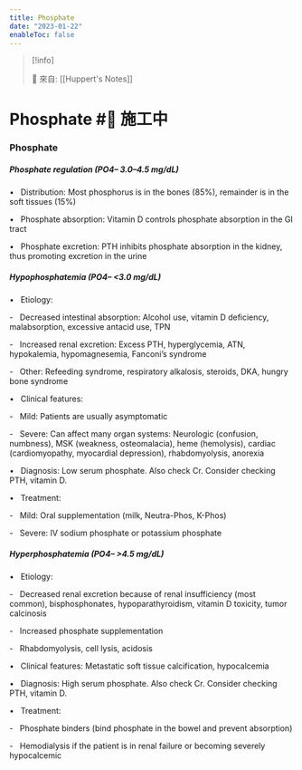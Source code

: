 ```yaml
---
title: Phosphate
date: "2023-01-22"
enableToc: false
---
```


> [!info]
>
> 🌱 來自: [[Huppert's Notes]]

# Phosphate #🚧 施工中

### Phosphate

##### Phosphate regulation (PO**4–** 3.0–4.5 mg/dL)

•   Distribution: Most phosphorus is in the bones (85%), remainder is in the soft tissues (15%)

•   Phosphate absorption: Vitamin D controls phosphate absorption in the GI tract

•   Phosphate excretion: PTH inhibits phosphate absorption in the kidney, thus promoting excretion in the urine

##### Hypophosphatemia (PO**4–** <3.0 mg/dL)

•   Etiology:

-   Decreased intestinal absorption: Alcohol use, vitamin D deficiency, malabsorption, excessive antacid use, TPN

-   Increased renal excretion: Excess PTH, hyperglycemia, ATN, hypokalemia, hypomagnesemia, Fanconi’s syndrome

-   Other: Refeeding syndrome, respiratory alkalosis, steroids, DKA, hungry bone syndrome

•   Clinical features:

-   Mild: Patients are usually asymptomatic

-   Severe: Can affect many organ systems: Neurologic (confusion, numbness), MSK (weakness, osteomalacia), heme (hemolysis), cardiac (cardiomyopathy, myocardial depression), rhabdomyolysis, anorexia

•   Diagnosis: Low serum phosphate. Also check Cr. Consider checking PTH, vitamin D.

•   Treatment:

-   Mild: Oral supplementation (milk, Neutra-Phos, K-Phos)

-   Severe: IV sodium phosphate or potassium phosphate

##### Hyperphosphatemia (PO**4–** >4.5 mg/dL)

•   Etiology:

-   Decreased renal excretion because of renal insufficiency (most common), bisphosphonates, hypoparathyroidism, vitamin D toxicity, tumor calcinosis

-   Increased phosphate supplementation

-   Rhabdomyolysis, cell lysis, acidosis

•   Clinical features: Metastatic soft tissue calcification, hypocalcemia

•   Diagnosis: High serum phosphate. Also check Cr. Consider checking PTH, vitamin D.

•   Treatment:

-   Phosphate binders (bind phosphate in the bowel and prevent absorption)

-   Hemodialysis if the patient is in renal failure or becoming severely hypocalcemic

